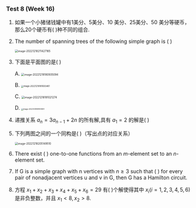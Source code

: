 ### Test 8 (Week 16)


1. 如果一个小猪储钱罐中有1美分、5美分、10 美分、25美分、50 美分等硬币，那么20个硬币有( )种不同的组合.







2. The number of spanning trees of the following simple graph is ( )

   <img src="C:\Users\92470\AppData\Roaming\Typora\typora-user-images\image-20221218211427165.png" alt="image-20221218211427165" style="zoom:50%;" />







3. 下面是平面图的是( )

   A. <img src="C:\Users\92470\AppData\Roaming\Typora\typora-user-images\image-20221218180935094.png" alt="image-20221218180935094" style="zoom: 50%;" />  
   
   B. <img src="C:\Users\92470\AppData\Roaming\Typora\typora-user-images\image-20221218181003461.png" alt="image-20221218181003461" style="zoom:40%;" />	
   
   C. <img src="C:\Users\92470\AppData\Roaming\Typora\typora-user-images\image-20221218181021274.png" alt="image-20221218181021274" style="zoom: 50%;" />	
   
   D. <img src="C:\Users\92470\AppData\Roaming\Typora\typora-user-images\image-20221218181051851.png" alt="image-20221218181051851" style="zoom:33%;" />







4. 递推关系 $a_n=3a_{n-1}+2n$ 的所有解,具有 $a_1=2$ 的解是( )







5. 下列两图之间的一个同构是( )（写出点的对应关系）

   <img src="C:\Users\92470\AppData\Roaming\Typora\typora-user-images\image-20221218205149510.png" alt="image-20221218205149510" style="zoom:50%;" />





6. There exist ( ) one-to-one functions from an $m$-element set to an $n$-element set.







7. If G is a simple graph with n vertices with $n≥3$ such that ( ) for every pair of nonadjacent vertices u and v in G, then G has a Hamilton circuit.







8. 方程 $x_1+x_2+x_3+x_4+x_5+x_6=29$ 有( )个解使得其中 $x_i(i=1,2,3,4, 5,6)$ 是非负整数，并且 $x_1<8,x_2>8$.